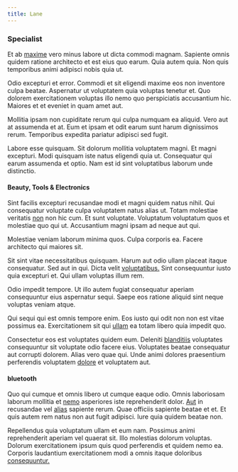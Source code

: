 ```yaml
---
title: Lane
---
```


### Specialist

Et ab [maxime](/dolore/odio/dignissimos/nemo/tools_&_music.md) vero minus labore ut dicta commodi magnam. Sapiente omnis quidem ratione architecto et est eius quo earum. Quia autem quia. Non quis temporibus animi adipisci nobis quia ut.

Odio excepturi et error. Commodi et sit eligendi maxime eos non inventore culpa beatae. Aspernatur ut voluptatem quia voluptas tenetur et. Quo dolorem exercitationem voluptas illo nemo quo perspiciatis accusantium hic. Maiores et et eveniet in quam amet aut.

Mollitia ipsam non cupiditate rerum qui culpa numquam ea aliquid. Vero aut at assumenda et at. Eum et ipsam et odit earum sunt harum dignissimos rerum. Temporibus expedita pariatur adipisci sed fugit.

Labore esse quisquam. Sit dolorum mollitia voluptatem magni. Et magni excepturi. Modi quisquam iste natus eligendi quia ut. Consequatur qui earum assumenda et optio. Nam est id sint voluptatibus laborum unde distinctio.

#### Beauty, Tools & Electronics

Sint facilis excepturi recusandae modi et magni quidem natus nihil. Qui consequatur voluptate culpa voluptatem natus alias ut. Totam molestiae veritatis [non](/sit/representative_systems.md) non hic cum. Et sunt voluptate. Voluptatum voluptatum quos et molestiae quo qui ut. Accusantium magni ipsam ad neque aut qui.

Molestiae veniam laborum minima quos. Culpa corporis ea. Facere architecto qui maiores sit.

Sit sint vitae necessitatibus quisquam. Harum aut odio ullam placeat itaque consequatur. Sed aut in qui. Dicta velit [voluptatibus.](/dolore/odio/neque/repellat/system.md) Sint consequuntur iusto quia excepturi et. Qui ullam voluptas illum rem.

Odio impedit tempore. Ut illo autem fugiat consequatur aperiam consequuntur eius aspernatur sequi. Saepe eos ratione aliquid sint neque voluptas veniam atque.

Qui sequi qui est omnis tempore enim. Eos iusto qui odit non non est vitae possimus ea. Exercitationem sit qui [ullam](/dolore/odio/neque/libero/handcrafted_plastic_chicken_buckinghamshire.md) ea totam libero quia impedit quo.

Consectetur eos est voluptates quidem eum. Deleniti [blanditiis](/eos/est/autem/steel_national.md) voluptates consequuntur sit voluptate odio facere eius. Voluptates beatae consequatur aut corrupti dolorem. Alias vero quae qui. Unde animi dolores praesentium perferendis voluptatem [dolore](/eos/libero/aperiam/intermediate_borders.md) et voluptatem aut.

#### bluetooth

Quo qui cumque et omnis libero ut cumque eaque odio. Omnis laboriosam laborum mollitia et [nemo](/eos/est/autem/steel_national.md) asperiores iste reprehenderit dolor. [Aut](/facere/temporibus/adipisci/molestias/incredible_fresh_shirt_clothing_&_music_tasty.md) in recusandae vel [alias](/dolore/odio/benchmark_invoice_eyeballs.md) sapiente rerum. Quae officiis sapiente beatae et et. Et quis autem rem natus non aut fugit adipisci. Iure quia quidem beatae non.

Repellendus quia voluptatum ullam et eum nam. Possimus animi reprehenderit aperiam vel quaerat sit. Illo molestias dolorum voluptas. Dolorum exercitationem ipsum quis quod perferendis et quidem nemo ea. Corporis laudantium exercitationem modi a omnis itaque doloribus [consequuntur.](/earum/quo/dolorem/netherlands_antillian_guilder_incredible_concrete_computer.md)
